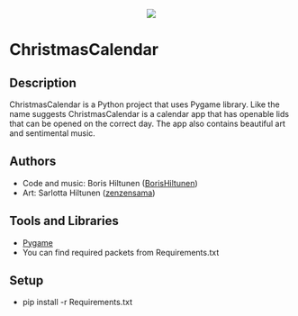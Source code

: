 <p align="center">
  <img src="https://github.com/BorisHiltunen/ChristmasCalendar/picture_of_the_game.png"/>
</p>

# ChristmasCalendar

## Description
ChristmasCalendar is a Python project that uses Pygame library. Like the name suggests ChristmasCalendar is a calendar app that has openable lids that can be opened on the correct day. The app also contains beautiful art and sentimental music.

## Authors
- Code and music: Boris Hiltunen ([BorisHiltunen](https://github.com/BorisHiltunen))
- Art: Sarlotta Hiltunen ([zenzensama](https://www.instagram.com/zenzensama/))

## Tools and Libraries
- [Pygame](https://www.pygame.org/docs/)
- You can find required packets from Requirements.txt

## Setup
- pip install -r Requirements.txt
